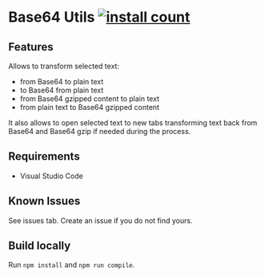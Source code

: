 # Base64 Utils [![install count](https://img.shields.io/visual-studio-marketplace/i/adrientoub.base64utils.svg)](https://marketplace.visualstudio.com/items?itemName=adrientoub.base64utils)

## Features

Allows to transform selected text:
- from Base64 to plain text
- to Base64 from plain text
- from Base64 gzipped content to plain text
- from plain text to Base64 gzipped content

It also allows to open selected text to new tabs transforming text back from
Base64 and Base64 gzip if needed during the process.

## Requirements

- Visual Studio Code

## Known Issues

See issues tab. Create an issue if you do not find yours.

## Build locally

Run `npm install` and `npm run compile`.
